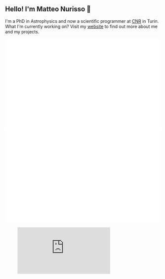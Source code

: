 ## Hello! I'm Matteo Nurisso 👋

I'm a PhD in Astrophysics and now a scientific programmer at [CNR](https://www.isac.cnr.it/it/content/torino) in Turin.
What I'm currently working on? Visit my [website](https://mnurisso.github.io/) to find out more about me and my projects.

![Stats Overview](https://raw.githubusercontent.com/mnurisso/github-stats-transparent/output/generated/overview.svg)
![Most Used Languages](https://raw.githubusercontent.com/mnurisso/github-stats-transparent/output/generated/languages.svg)

<figure><embed src="https://wakatime.com/share/@7618196a-f09b-49a2-b65c-597597db254f/b20ab14d-f50f-436e-ab94-29a545c6d585.svg"></embed></figure>